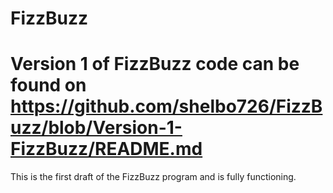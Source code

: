 # FizzBuzz
# Version 1 of FizzBuzz code can be found on https://github.com/shelbo726/FizzBuzz/blob/Version-1-FizzBuzz/README.md
This is the first draft of the FizzBuzz program and is fully functioning. 
